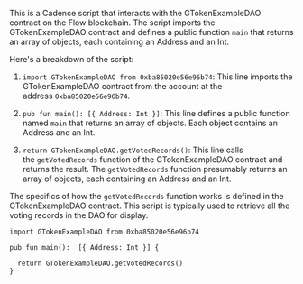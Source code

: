 
This is a Cadence script that interacts with the GTokenExampleDAO contract on the Flow blockchain. The script imports the GTokenExampleDAO contract and defines a public function `main` that returns an array of objects, each containing an Address and an Int.

Here's a breakdown of the script:

1. `import GTokenExampleDAO from 0xba85020e56e96b74`: This line imports the GTokenExampleDAO contract from the account at the address `0xba85020e56e96b74`.

2. `pub fun main(): [{ Address: Int }]`: This line defines a public function named `main` that returns an array of objects. Each object contains an Address and an Int.

3. `return GTokenExampleDAO.getVotedRecords()`: This line calls the `getVotedRecords` function of the GTokenExampleDAO contract and returns the result. The `getVotedRecords` function presumably returns an array of objects, each containing an Address and an Int.

The specifics of how the `getVotedRecords` function works is defined in the GTokenExampleDAO contract. This script is typically used to retrieve all the voting records in the DAO for display.

```cadence
import GTokenExampleDAO from 0xba85020e56e96b74

pub fun main():  [{ Address: Int }] {

  return GTokenExampleDAO.getVotedRecords()
}
```